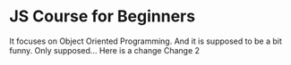 # JS Course for Beginners

It focuses on Object Oriented Programming. And it is supposed to be a bit funny. Only supposed...
Here is a change
Change 2
